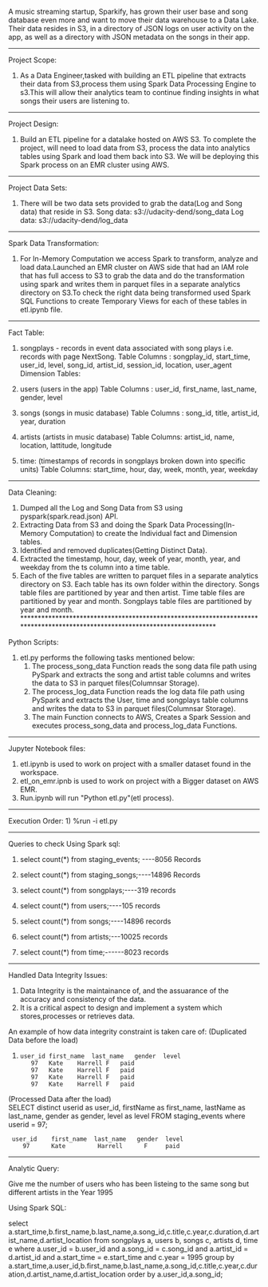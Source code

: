 A music streaming startup, Sparkify, has grown their user base and song database even more and want to move their data warehouse to a Data Lake. Their data resides in S3, in a directory of JSON logs on user activity on the app, as well as a directory with JSON metadata on the songs in their app.
************************************************************************************************************************
Project Scope:
1) As a Data Engineer,tasked with building an ETL pipeline that extracts their data from S3,process them using Spark Data Processing Engine to s3.This will allow their analytics team to continue finding insights in what songs their users are listening to.
***************************************************************************************************************************
Project Design:
1) Build an ETL pipeline for a datalake hosted on AWS S3. To complete the project, will need to load data from S3, process the data into analytics tables using Spark and load them back into S3. We will be deploying this Spark process on an EMR cluster using AWS.
****************************************************************************************************************************
Project Data Sets:
1) There will be two data sets provided to grab the data(Log and Song data) that reside in S3.
    Song data: s3://udacity-dend/song_data
    Log data: s3://udacity-dend/log_data
***************************************************************************************************************************
Spark Data Transformation:
1) For In-Memory Computation we access Spark to transform, analyze and load data.Launched an EMR cluster on AWS side that had an IAM role that has full access to S3 to grab the data and do the transformation using spark and writes them in parquet files in a separate analytics directory on S3.To check the right data being transformed used Spark SQL Functions to create Temporary Views for each of these tables in etl.ipynb file.
************************************************************************************************************************************
Fact Table: 
1) songplays - records in event data associated with song plays i.e. records with page NextSong.
     Table Columns : songplay_id, start_time, user_id, level, song_id, artist_id, session_id, location, user_agent
Dimension Tables:
1) users  (users in the app)
     Table Columns : user_id, first_name, last_name, gender, level

2) songs  (songs in music database)
     Table Columns : song_id, title, artist_id, year, duration
    
3) artists (artists in music database)
     Table Columns: artist_id, name, location, lattitude, longitude

4) time: (timestamps of records in songplays broken down into specific units)
     Table Columns: start_time, hour, day, week, month, year, weekday
***************************************************************************************************************************
Data Cleaning: 
   1) Dumped all the Log and Song Data from S3 using pyspark(spark.read.json) API.
   2) Extracting Data from S3 and doing the Spark Data Processing(In-Memory Computation) to create the Individual fact and Dimension tables.
   3) Identified and removed duplicates(Getting Distinct Data).
   5) Extracted the timestamp, hour, day, week of year, month, year, and weekday from the ts column into a time table.
   6) Each of the five tables are written to parquet files in a separate analytics directory on S3. Each table has its own folder within the directory. Songs table files are  partitioned by year and then artist. Time table files are partitioned by year and month. Songplays table files are partitioned by year and month.
     ****************************************************************************************************************************

Python Scripts:
1) etl.py performs the following tasks mentioned below:
   1) The process_song_data Function reads the song data file path using PySpark and extracts the song and artist table columns and writes the data to S3 in parquet files(Columnsar Storage). 
   2)  The process_log_data Function reads the log data file path using PySpark and extracts the User, time and songplays table columns and writes the data to S3 in parquet     files(Columnsar Storage). 
   2) The main Function connects to AWS, Creates a Spark Session and executes process_song_data and process_log_data Functions.
************************************************************************************************************************   
Jupyter Notebook files:
   1) etl.ipynb is used to work on project with a smaller dataset found in the workspace.
   2) etl_on_emr.ipnb is used to work on project with a Bigger dataset on AWS EMR.
   4) Run.ipynb will run "Python etl.py"(etl process).
***************************************************************************************************************************
Execution Order:
    1) %run -i etl.py
****************************************************************************************************************************
Queries to check Using Spark sql:
 1) select count(*) from staging_events; ----8056 Records
 2) select count(*) from staging_songs;----14896 Records

 1) select count(*) from songplays;----319 records
 2) select count(*) from users;----105 records
 3) select count(*) from songs;----14896 records
 4) select count(*) from artists;---10025 records
 5) select count(*) from time;------8023 records
    
**************************************************************************************************************************** 
Handled Data Integrity Issues:

 1) Data Integrity is the maintainance of, and the assuarance of the accuracy and consistency of the data.
 2) It is a critical aspect to design and implement a system which stores,processes or retrieves data.

An example of how data integrity constraint is taken care of:
    (Duplicated Data before the load) 
 1)  	user_id	first_name	last_name	gender	level
           97	Kate	Harrell	F	paid
           97	Kate	Harrell	F	paid
           97	Kate	Harrell	F	paid
           97	Kate	Harrell	F	paid

   (Processed Data after the load)      
     SELECT distinct userid as user_id,
            firstName as first_name,
            lastName as last_name,
            gender as gender,
            level as level
     FROM staging_events
     where userid = 97;

     user_id	first_name	last_name	gender	level
        97	    Kate	     Harrell	  F	    paid

***************************************************************************************************************************
Analytic Query:

Give me the number of users who has been listeing to the same song but different artists in the Year 1995 

Using Spark SQL:

select a.start_time,b.first_name,b.last_name,a.song_id,c.title,c.year,c.duration,d.artist_name,d.artist_location
from songplays a,
     users b,
     songs c,
    artists d,
     time e
where a.user_id = b.user_id
and a.song_id = c.song_id
and a.artist_id = d.artist_id
and a.start_time = e.start_time
and c.year = 1995
group by a.start_time,a.user_id,b.first_name,b.last_name,a.song_id,c.title,c.year,c.duration,d.artist_name,d.artist_location
order by a.user_id,a.song_id;
